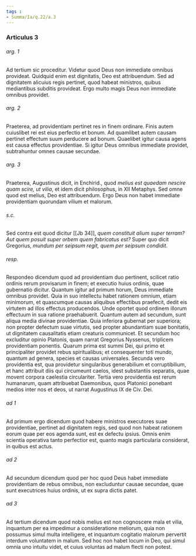 ```yaml
---
tags : 
- Summa/Ia/q.22/a.3
---
```


### Articulus 3

###### arg. 1
Ad tertium sic proceditur. Videtur quod Deus non immediate omnibus provideat. Quidquid enim est dignitatis, Deo est attribuendum. Sed ad dignitatem alicuius regis pertinet, quod habeat ministros, quibus mediantibus subditis provideat. Ergo multo magis Deus non immediate omnibus providet.

###### arg. 2
Praeterea, ad providentiam pertinet res in finem ordinare. Finis autem cuiuslibet rei est eius perfectio et bonum. Ad quamlibet autem causam pertinet effectum suum perducere ad bonum. Quaelibet igitur causa agens est causa effectus providentiae. Si igitur Deus omnibus immediate providet, subtrahuntur omnes causae secundae.

###### arg. 3
Praeterea, Augustinus dicit, in Enchirid., quod *melius est quaedam nescire quam scire, ut vilia*, et idem dicit philosophus, in XII Metaphys. Sed omne quod est melius, Deo est attribuendum. Ergo Deus non habet immediate providentiam quorundam vilium et malorum.

###### s.c.
Sed contra est quod dicitur [[Jb 34]], *quem constituit alium super terram? Aut quem posuit super orbem quem fabricatus est?* Super quo dicit Gregorius, *mundum per seipsum regit, quem per seipsum condidit*.

###### resp.
Respondeo dicendum quod ad providentiam duo pertinent, scilicet ratio ordinis rerum provisarum in finem; et executio huius ordinis, quae gubernatio dicitur. Quantum igitur ad primum horum, Deus immediate omnibus providet. Quia in suo intellectu habet rationem omnium, etiam minimorum, et quascumque causas aliquibus effectibus praefecit, dedit eis virtutem ad illos effectus producendos. Unde oportet quod ordinem illorum effectuum in sua ratione praehabuerit. Quantum autem ad secundum, sunt aliqua media divinae providentiae. Quia inferiora gubernat per superiora; non propter defectum suae virtutis, sed propter abundantiam suae bonitatis, ut dignitatem causalitatis etiam creaturis communicet. Et secundum hoc excluditur opinio Platonis, quam narrat Gregorius Nyssenus, triplicem providentiam ponentis. Quarum prima est summi Dei, qui primo et principaliter providet rebus spiritualibus; et consequenter toti mundo, quantum ad genera, species et causas universales. Secunda vero providentia est, qua providetur singularibus generabilium et corruptibilium, et hanc attribuit diis qui circumeunt caelos, idest substantiis separatis, quae movent corpora caelestia circulariter. Tertia vero providentia est rerum humanarum, quam attribuebat Daemonibus, quos Platonici ponebant medios inter nos et deos, ut narrat Augustinus IX de Civ. Dei.

###### ad 1
Ad primum ergo dicendum quod habere ministros executores suae providentiae, pertinet ad dignitatem regis, sed quod non habeat rationem eorum quae per eos agenda sunt, est ex defectu ipsius. Omnis enim scientia operativa tanto perfectior est, quanto magis particularia considerat, in quibus est actus.

###### ad 2
Ad secundum dicendum quod per hoc quod Deus habet immediate providentiam de rebus omnibus, non excluduntur causae secundae, quae sunt executrices huius ordinis, ut ex supra dictis patet.

###### ad 3
Ad tertium dicendum quod nobis melius est non cognoscere mala et vilia, inquantum per ea impedimur a consideratione meliorum, quia non possumus simul multa intelligere, et inquantum cogitatio malorum pervertit interdum voluntatem in malum. Sed hoc non habet locum in Deo, qui simul omnia uno intuitu videt, et cuius voluntas ad malum flecti non potest.


